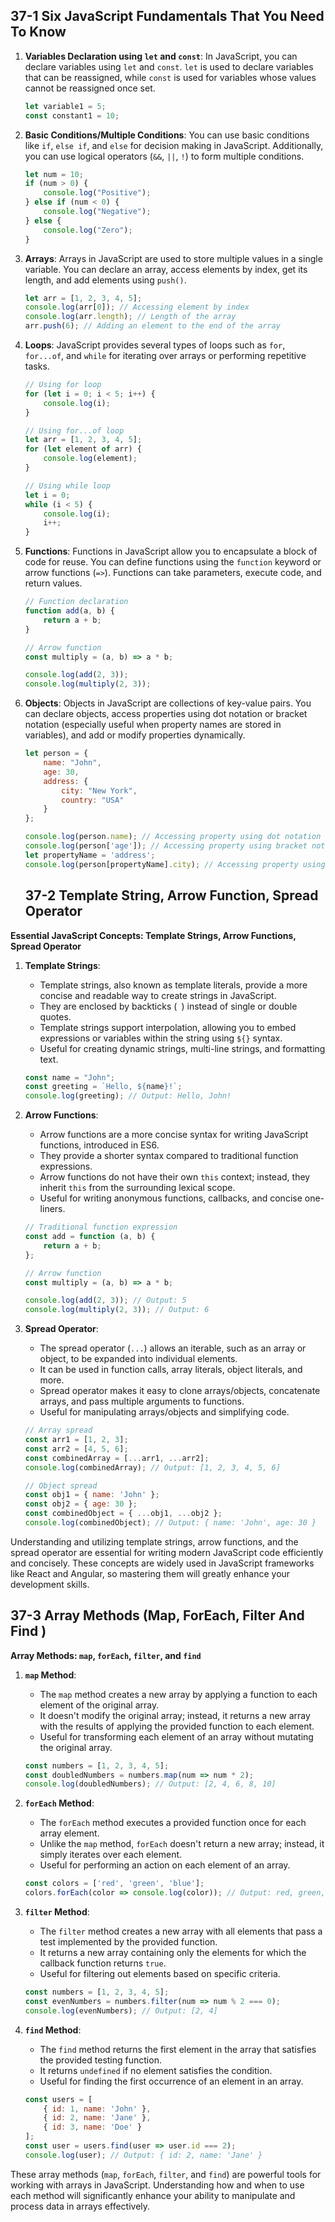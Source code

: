 ## 37-1 Six JavaScript Fundamentals That You Need To Know

1. **Variables Declaration using `let` and `const`**: In JavaScript, you can declare variables using `let` and `const`. `let` is used to declare variables that can be reassigned, while `const` is used for variables whose values cannot be reassigned once set.

   ```javascript
   let variable1 = 5;
   const constant1 = 10;
   ```

2. **Basic Conditions/Multiple Conditions**: You can use basic conditions like `if`, `else if`, and `else` for decision making in JavaScript. Additionally, you can use logical operators (`&&`, `||`, `!`) to form multiple conditions.

   ```javascript
   let num = 10;
   if (num > 0) {
       console.log("Positive");
   } else if (num < 0) {
       console.log("Negative");
   } else {
       console.log("Zero");
   }
   ```

3. **Arrays**: Arrays in JavaScript are used to store multiple values in a single variable. You can declare an array, access elements by index, get its length, and add elements using `push()`.

   ```javascript
   let arr = [1, 2, 3, 4, 5];
   console.log(arr[0]); // Accessing element by index
   console.log(arr.length); // Length of the array
   arr.push(6); // Adding an element to the end of the array
   ```

4. **Loops**: JavaScript provides several types of loops such as `for`, `for...of`, and `while` for iterating over arrays or performing repetitive tasks.

   ```javascript
   // Using for loop
   for (let i = 0; i < 5; i++) {
       console.log(i);
   }

   // Using for...of loop
   let arr = [1, 2, 3, 4, 5];
   for (let element of arr) {
       console.log(element);
   }

   // Using while loop
   let i = 0;
   while (i < 5) {
       console.log(i);
       i++;
   }
   ```

5. **Functions**: Functions in JavaScript allow you to encapsulate a block of code for reuse. You can define functions using the `function` keyword or arrow functions (`=>`). Functions can take parameters, execute code, and return values.

   ```javascript
   // Function declaration
   function add(a, b) {
       return a + b;
   }

   // Arrow function
   const multiply = (a, b) => a * b;

   console.log(add(2, 3));
   console.log(multiply(2, 3));
   ```

6. **Objects**: Objects in JavaScript are collections of key-value pairs. You can declare objects, access properties using dot notation or bracket notation (especially useful when property names are stored in variables), and add or modify properties dynamically.

   ```javascript
   let person = {
       name: "John",
       age: 30,
       address: {
           city: "New York",
           country: "USA"
       }
   };

   console.log(person.name); // Accessing property using dot notation
   console.log(person['age']); // Accessing property using bracket notation
   let propertyName = 'address';
   console.log(person[propertyName].city); // Accessing property using variable
   ```

   ## 37-2 Template String, Arrow Function, Spread Operator

**Essential JavaScript Concepts: Template Strings, Arrow Functions, Spread Operator**

1. **Template Strings**:
   - Template strings, also known as template literals, provide a more concise and readable way to create strings in JavaScript.
   - They are enclosed by backticks (` `) instead of single or double quotes.
   - Template strings support interpolation, allowing you to embed expressions or variables within the string using `${}` syntax.
   - Useful for creating dynamic strings, multi-line strings, and formatting text.

   ```javascript
   const name = "John";
   const greeting = `Hello, ${name}!`;
   console.log(greeting); // Output: Hello, John!
   ```

2. **Arrow Functions**:
   - Arrow functions are a more concise syntax for writing JavaScript functions, introduced in ES6.
   - They provide a shorter syntax compared to traditional function expressions.
   - Arrow functions do not have their own `this` context; instead, they inherit `this` from the surrounding lexical scope.
   - Useful for writing anonymous functions, callbacks, and concise one-liners.

   ```javascript
   // Traditional function expression
   const add = function (a, b) {
       return a + b;
   };

   // Arrow function
   const multiply = (a, b) => a * b;

   console.log(add(2, 3)); // Output: 5
   console.log(multiply(2, 3)); // Output: 6
   ```

3. **Spread Operator**:
   - The spread operator (`...`) allows an iterable, such as an array or object, to be expanded into individual elements.
   - It can be used in function calls, array literals, object literals, and more.
   - Spread operator makes it easy to clone arrays/objects, concatenate arrays, and pass multiple arguments to functions.
   - Useful for manipulating arrays/objects and simplifying code.

   ```javascript
   // Array spread
   const arr1 = [1, 2, 3];
   const arr2 = [4, 5, 6];
   const combinedArray = [...arr1, ...arr2];
   console.log(combinedArray); // Output: [1, 2, 3, 4, 5, 6]

   // Object spread
   const obj1 = { name: 'John' };
   const obj2 = { age: 30 };
   const combinedObject = { ...obj1, ...obj2 };
   console.log(combinedObject); // Output: { name: 'John', age: 30 }
   ```

Understanding and utilizing template strings, arrow functions, and the spread operator are essential for writing modern JavaScript code efficiently and concisely. These concepts are widely used in JavaScript frameworks like React and Angular, so mastering them will greatly enhance your development skills.

## 37-3 Array Methods (Map, ForEach, Filter And Find )

**Array Methods: `map`, `forEach`, `filter`, and `find`**

1. **`map` Method**:
   - The `map` method creates a new array by applying a function to each element of the original array.
   - It doesn't modify the original array; instead, it returns a new array with the results of applying the provided function to each element.
   - Useful for transforming each element of an array without mutating the original array.

   ```javascript
   const numbers = [1, 2, 3, 4, 5];
   const doubledNumbers = numbers.map(num => num * 2);
   console.log(doubledNumbers); // Output: [2, 4, 6, 8, 10]
   ```

2. **`forEach` Method**:
   - The `forEach` method executes a provided function once for each array element.
   - Unlike the `map` method, `forEach` doesn't return a new array; instead, it simply iterates over each element.
   - Useful for performing an action on each element of an array.

   ```javascript
   const colors = ['red', 'green', 'blue'];
   colors.forEach(color => console.log(color)); // Output: red, green, blue
   ```

3. **`filter` Method**:
   - The `filter` method creates a new array with all elements that pass a test implemented by the provided function.
   - It returns a new array containing only the elements for which the callback function returns `true`.
   - Useful for filtering out elements based on specific criteria.

   ```javascript
   const numbers = [1, 2, 3, 4, 5];
   const evenNumbers = numbers.filter(num => num % 2 === 0);
   console.log(evenNumbers); // Output: [2, 4]
   ```

4. **`find` Method**:
   - The `find` method returns the first element in the array that satisfies the provided testing function.
   - It returns `undefined` if no element satisfies the condition.
   - Useful for finding the first occurrence of an element in an array.

   ```javascript
   const users = [
       { id: 1, name: 'John' },
       { id: 2, name: 'Jane' },
       { id: 3, name: 'Doe' }
   ];
   const user = users.find(user => user.id === 2);
   console.log(user); // Output: { id: 2, name: 'Jane' }
   ```

These array methods (`map`, `forEach`, `filter`, and `find`) are powerful tools for working with arrays in JavaScript. Understanding how and when to use each method will significantly enhance your ability to manipulate and process data in arrays effectively.

